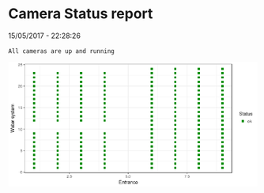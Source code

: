 Camera Status report
================
15/05/2017 - 22:28:26

    All cameras are up and running

![](camreport_files/figure-markdown_github/unnamed-chunk-2-1.png)
